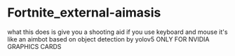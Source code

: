 # Fortnite_external-aimasis
what this does is give you a shooting aid if you use keyboard and mouse it's like an aimbot based on object detection by yolov5  ONLY FOR NVIDIA GRAPHICS CARDS

